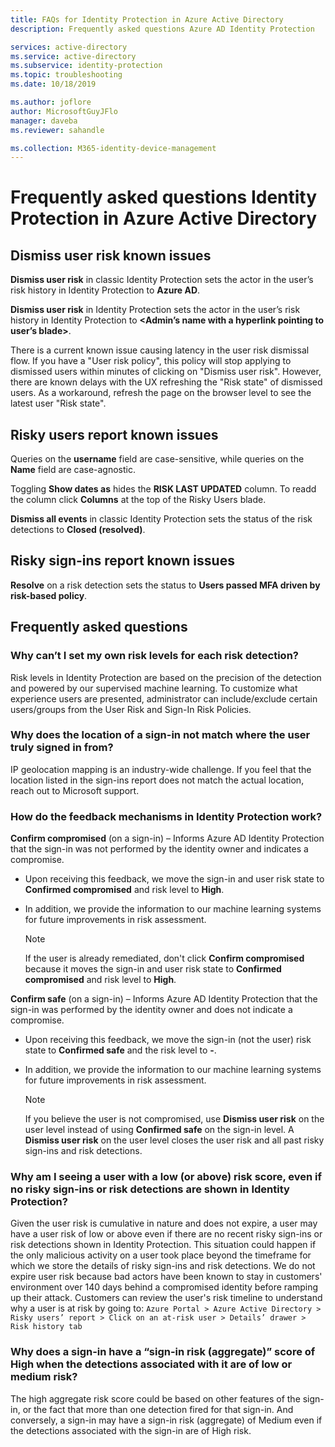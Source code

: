 ```yaml
---
title: FAQs for Identity Protection in Azure Active Directory
description: Frequently asked questions Azure AD Identity Protection

services: active-directory
ms.service: active-directory
ms.subservice: identity-protection
ms.topic: troubleshooting
ms.date: 10/18/2019

ms.author: joflore
author: MicrosoftGuyJFlo
manager: daveba
ms.reviewer: sahandle

ms.collection: M365-identity-device-management
---
```

# Frequently asked questions Identity Protection in Azure Active Directory

## Dismiss user risk known issues

**Dismiss user risk** in classic Identity Protection sets the actor in the user’s risk history in Identity Protection to **Azure AD**.

**Dismiss user risk** in Identity Protection sets the actor in the user’s risk history in Identity Protection to **\<Admin’s name with a hyperlink pointing to user’s blade\>**.

There is a current known issue causing latency in the user risk dismissal flow. If you have a "User risk policy", this policy will stop applying to dismissed users within minutes of clicking on "Dismiss user risk". However, there are known delays with the UX refreshing the "Risk state" of dismissed users. As a workaround, refresh the page on the browser level to see the latest user "Risk state".

## Risky users report known issues

Queries on the **username** field are case-sensitive, while queries on the **Name** field are case-agnostic.

Toggling **Show dates as** hides the **RISK LAST UPDATED** column. To readd the column click **Columns** at the top of the Risky Users blade.

**Dismiss all events** in classic Identity Protection sets the status of the risk detections to **Closed (resolved)**.

## Risky sign-ins report known issues

**Resolve** on a risk detection sets the status to **Users passed MFA driven by risk-based policy**.

## Frequently asked questions

### Why can’t I set my own risk levels for each risk detection?

Risk levels in Identity Protection are based on the precision of the detection and powered by our supervised machine learning. To customize what experience users are presented, administrator can include/exclude certain users/groups from the User Risk and Sign-In Risk Policies.

### Why does the location of a sign-in not match where the user truly signed in from?

IP geolocation mapping is an industry-wide challenge. If you feel that the location listed in the sign-ins report does not match the actual location, reach out to Microsoft support. 

### How do the feedback mechanisms in Identity Protection work?

**Confirm compromised** (on a sign-in) – Informs Azure AD Identity Protection that the sign-in was not performed by the identity owner and indicates a compromise.

- Upon receiving this feedback, we move the sign-in and user risk state to **Confirmed compromised** and risk level to **High**.

- In addition, we provide the information to our machine learning systems for future improvements in risk assessment.

    > [!NOTE]
    > If the user is already remediated, don't click **Confirm compromised** because it moves the sign-in and user risk state to **Confirmed compromised** and risk level to **High**.

**Confirm safe** (on a sign-in) – Informs Azure AD Identity Protection that the sign-in was performed by the identity owner and does not indicate a compromise.

- Upon receiving this feedback, we move the sign-in (not the user) risk state to **Confirmed safe** and the risk level to **-**.

- In addition, we provide the information to our machine learning systems for future improvements in risk assessment.

    > [!NOTE]
    > If you believe the user is not compromised, use **Dismiss user risk** on the user level instead of using **Confirmed safe** on the sign-in level. A **Dismiss user risk** on the user level closes the user risk and all past risky sign-ins and risk detections.

### Why am I seeing a user with a low (or above) risk score, even if no risky sign-ins or risk detections are shown in Identity Protection?

Given the user risk is cumulative in nature and does not expire, a user may have a user risk of low or above even if there are no recent risky sign-ins or risk detections shown in Identity Protection. This situation could happen if the only malicious activity on a user took place beyond the timeframe for which we store the details of risky sign-ins and risk detections. We do not expire user risk because bad actors have been known to stay in customers' environment over 140 days behind a compromised identity before ramping up their attack. Customers can review the user's risk timeline to understand why a user is at risk by going to: `Azure Portal > Azure Active Directory > Risky users’ report > Click on an at-risk user > Details’ drawer > Risk history tab`

### Why does a sign-in have a “sign-in risk (aggregate)” score of High when the detections associated with it are of low or medium risk?

The high aggregate risk score could be based on other features of the sign-in, or the fact that more than one detection fired for that sign-in. And conversely, a sign-in may have a sign-in risk (aggregate) of Medium even if the detections associated with the sign-in are of High risk. 
